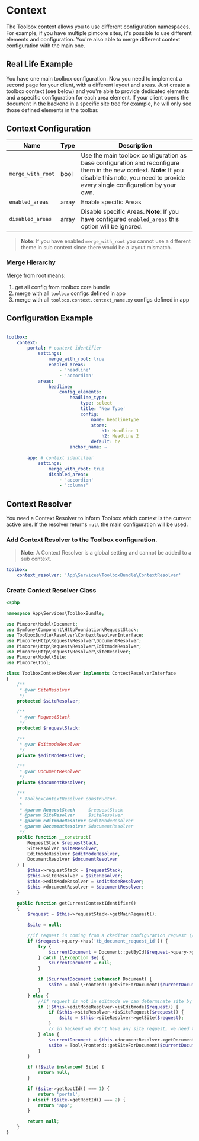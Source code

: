# Context

The Toolbox context allows you to use different configuration namespaces.
For example, if you have multiple pimcore sites, it's possible to use different elements and configuration.
You're also able to merge different context configuration with the main one.

## Real Life Example
You have one main toolbox configuration. Now you need to implement a second page for your client, with a different layout and areas.
Just create a toolbox context (see below) and you're able to provide dedicated elements and a specific configuration for each area element.
If your client opens the document in the backend in a specific site tree for example, he will only see those defined elements in the toolbar.

## Context Configuration

| Name | Type | Description
|------|------|------------|
| `merge_with_root` | bool | Use the main toolbox configuration as base configuration and reconfigure them in the new context. **Note**: If you disable this note, you need to provide every single configuration by your own. |
| `enabled_areas` | array | Enable specific Areas |
| `disabled_areas` | array | Disable specific Areas. **Note:** If you have configured `enabled_areas` this option will be ignored. |

> **Note**: If you have enabled `merge_with_root` you cannot use a different theme in sub context since there would be a layout mismatch.

### Merge Hierarchy
Merge from root means:
1. get all config from toolbox core bundle
2. merge with all `toolbox` configs defined in app
3. merge with all `toolbox.context.context_name.xy` configs defined in app

## Configuration Example

```yml

toolbox:
    context:
        portal: # context identifier
            settings:
                merge_with_root: true
                enabled_areas:
                    - 'headline'
                    - 'accordion'
            areas:
                headline:
                    config_elements:
                        headline_type:
                            type: select
                            title: 'New Type'
                            config:
                                name: headlineType
                                store:
                                    h1: Headline 1
                                    h2: Headline 2
                                default: h2
                        anchor_name: ~

        app: # context identifier
            settings:
                merge_with_root: true
                disabled_areas:
                    - 'accordion'
                    - 'columns'
```

## Context Resolver
You need a Context Resolver to inform Toolbox which context is the current active one.
If the resolver returns `null` the main configuration will be used.

### Add Context Resolver to the Toolbox configuration.

> **Note:** A Context Resolver is a global setting and cannot be added to a sub context.

```yml
toolbox:
    context_resolver: 'App\Services\ToolboxBundle\ContextResolver'
```

### Create Context Resolver Class

```php
<?php

namespace App\Services\ToolboxBundle;

use Pimcore\Model\Document;
use Symfony\Component\HttpFoundation\RequestStack;
use ToolboxBundle\Resolver\ContextResolverInterface;
use Pimcore\Http\Request\Resolver\DocumentResolver;
use Pimcore\Http\Request\Resolver\EditmodeResolver;
use Pimcore\Http\Request\Resolver\SiteResolver;
use Pimcore\Model\Site;
use Pimcore\Tool;

class ToolboxContextResolver implements ContextResolverInterface
{
    /**
     * @var SiteResolver
     */
    protected $siteResolver;

    /**
     * @var RequestStack
     */
    protected $requestStack;

    /**
     * @var EditmodeResolver
     */
    private $editModeResolver;

    /**
     * @var DocumentResolver
     */
    private $documentResolver;

    /**
     * ToolboxContextResolver constructor.
     *
     * @param RequestStack     $requestStack
     * @param SiteResolver     $siteResolver
     * @param EditmodeResolver $editModeResolver
     * @param DocumentResolver $documentResolver
     */
    public function __construct(
        RequestStack $requestStack,
        SiteResolver $siteResolver,
        EditmodeResolver $editModeResolver,
        DocumentResolver $documentResolver
    ) {
        $this->requestStack = $requestStack;
        $this->siteResolver = $siteResolver;
        $this->editModeResolver = $editModeResolver;
        $this->documentResolver = $documentResolver;
    }

    public function getCurrentContextIdentifier()
    {
        $request = $this->requestStack->getMainRequest();

        $site = null;

        //if request is coming from a ckeditor configuration request (/admin/*.js)
        if ($request->query->has('tb_document_request_id')) {
            try {
                $currentDocument = Document::getById($request->query->get('tb_document_request_id'));
            } catch (\Exception $e) {
                $currentDocument = null;
            }

            if ($currentDocument instanceof Document) {
                $site = Tool\Frontend::getSiteForDocument($currentDocument);
            }
        } else {
            //if request is not in editmode we can determinate site by site resolver
            if (!$this->editModeResolver->isEditmode($request)) {
                if ($this->siteResolver->isSiteRequest($request)) {
                    $site = $this->siteResolver->getSite($request);
                }
                // in backend we don't have any site request, we need to fetch it via document
            } else {
                $currentDocument = $this->documentResolver->getDocument();
                $site = Tool\Frontend::getSiteForDocument($currentDocument);
            }
        }

        if (!$site instanceof Site) {
            return null;
        }

        if ($site->getRootId() === 1) {
            return 'portal';
        } elseif ($site->getRootId() === 2) {
            return 'app';
        }

        return null;
    }
}
```

